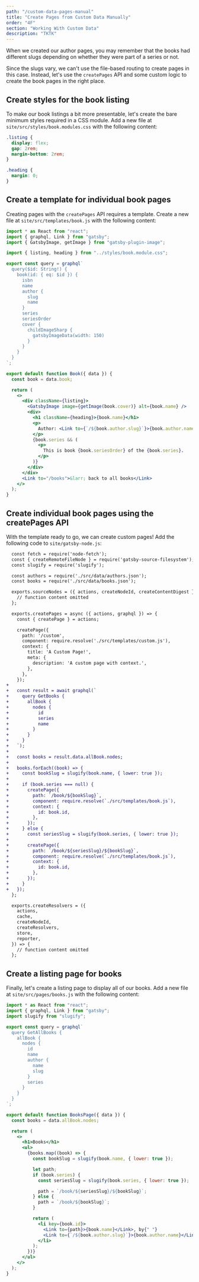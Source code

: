 ```yaml
---
path: "/custom-data-pages-manual"
title: "Create Pages from Custom Data Manually"
order: "4F"
section: "Working With Custom Data"
description: "TKTK"
---
```


When we created our author pages, you may remember that the books had different slugs depending on whether they were part of a series or not.

Since the slugs vary, we can't use the file-based routing to create pages in this case. Instead, let's use the `createPages` API and some custom logic to create the book pages in the right place.

## Create styles for the book listing

To make our book listings a bit more presentable, let's create the bare minimum styles required in a CSS module. Add a new file at `site/src/styles/book.modules.css` with the following content:

```css
.listing {
  display: flex;
  gap: 2rem;
  margin-bottom: 2rem;
}

.heading {
  margin: 0;
}
```

## Create a template for individual book pages

Creating pages with the `createPages` API requires a template. Create a new file at `site/src/templates/book.js` with the following content:

```jsx
import * as React from "react";
import { graphql, Link } from "gatsby";
import { GatsbyImage, getImage } from "gatsby-plugin-image";

import { listing, heading } from "../styles/book.module.css";

export const query = graphql`
  query($id: String!) {
    book(id: { eq: $id }) {
      isbn
      name
      author {
        slug
        name
      }
      series
      seriesOrder
      cover {
        childImageSharp {
          gatsbyImageData(width: 150)
        }
      }
    }
  }
`;

export default function Book({ data }) {
  const book = data.book;

  return (
    <>
      <div className={listing}>
        <GatsbyImage image={getImage(book.cover)} alt={book.name} />
        <div>
          <h1 className={heading}>{book.name}</h1>
          <p>
            Author: <Link to={`/${book.author.slug}`}>{book.author.name}</Link>
          </p>
          {book.series && (
            <p>
              This is book {book.seriesOrder} of the {book.series}.
            </p>
          )}
        </div>
      </div>
      <Link to="/books">&larr; back to all books</Link>
    </>
  );
}
```

## Create individual book pages using the createPages API

With the template ready to go, we can create custom pages! Add the following code to `site/gatsby-node.js`:

```diff
  const fetch = require('node-fetch');
  const { createRemoteFileNode } = require('gatsby-source-filesystem');
  const slugify = require('slugify');

  const authors = require('./src/data/authors.json');
  const books = require('./src/data/books.json');

  exports.sourceNodes = ({ actions, createNodeId, createContentDigest }) => {
    // function content omitted
  };

  exports.createPages = async ({ actions, graphql }) => {
    const { createPage } = actions;

    createPage({
      path: '/custom',
      component: require.resolve('./src/templates/custom.js'),
      context: {
        title: 'A Custom Page!',
        meta: {
          description: 'A custom page with context.',
        },
      },
    });
+
+   const result = await graphql(`
+     query GetBooks {
+       allBook {
+         nodes {
+           id
+           series
+           name
+         }
+       }
+     }
+   `);
+
+   const books = result.data.allBook.nodes;
+
+   books.forEach((book) => {
+     const bookSlug = slugify(book.name, { lower: true });
+
+     if (book.series === null) {
+       createPage({
+         path: `/book/${bookSlug}`,
+         component: require.resolve(`./src/templates/book.js`),
+         context: {
+           id: book.id,
+         },
+       });
+     } else {
+       const seriesSlug = slugify(book.series, { lower: true });
+
+       createPage({
+         path: `/book/${seriesSlug}/${bookSlug}`,
+         component: require.resolve(`./src/templates/book.js`),
+         context: {
+           id: book.id,
+         },
+       });
+     }
+   });
  };

  exports.createResolvers = ({
    actions,
    cache,
    createNodeId,
    createResolvers,
    store,
    reporter,
  }) => {
    // function content omitted
  };
```

## Create a listing page for books

Finally, let's create a listing page to display all of our books. Add a new file at `site/src/pages/books.js` with the following content:

```jsx
import * as React from "react";
import { graphql, Link } from "gatsby";
import slugify from "slugify";

export const query = graphql`
  query GetAllBooks {
    allBook {
      nodes {
        id
        name
        author {
          name
          slug
        }
        series
      }
    }
  }
`;

export default function BooksPage({ data }) {
  const books = data.allBook.nodes;

  return (
    <>
      <h1>Books</h1>
      <ul>
        {books.map((book) => {
          const bookSlug = slugify(book.name, { lower: true });

          let path;
          if (book.series) {
            const seriesSlug = slugify(book.series, { lower: true });

            path = `/book/${seriesSlug}/${bookSlug}`;
          } else {
            path = `/book/${bookSlug}`;
          }

          return (
            <li key={book.id}>
              <Link to={path}>{book.name}</Link>, by{" "}
              <Link to={`/${book.author.slug}`}>{book.author.name}</Link>
            </li>
          );
        })}
      </ul>
    </>
  );
}
```
